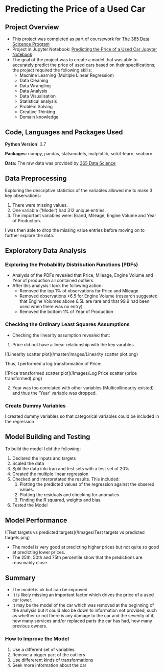 # Predicting the Price of a Used Car
## Project Overview
* This project was completed as part of coursework for [The 365 Data Scicence Program](https://365datascience.com)
* Project in Jupyter Notebook: [Predicting the Price of a Used Car Jupyter Notebook]()
* The goal of the project was to create a model that was able to accurately predict the price of used cars based on their specifications; the project required the following skills: 
  * Machine Learning (Multiple Linear Regression)
  * Data Cleaning
  * Data Wrangling
  * Data Analysis
  * Data Visualisation
  * Statistical analysis
  * Problem Solving
  * Creative Thinking
  * Domain knowledge

## Code, Languages and Packages Used
**Python Version:** 3.7

**Packages:** numpy, pandas, statsmodels, matplotlib, scikit-learn, seaborn

**Data:** The raw data was provided by [365 Data Science](hhtps://365datascience.com)

## Data Preprocessing
Exploring the descriptive statistics of the variables allowed me to make 3 key observations:
1. There were missing values.
2. One variable ('Model') had 312 unique entries.
3. The important variables were: Brand, Mileage, Engine Volume and Year of Production.

I was then able to drop the missing value entries before moving on to further explore the data.
## Exploratory Data Analysis
### Exploring the Probability Distribution Functions (PDFs)
* Analysis of the PDFs revealed that Price, Mileage, Engine Volume and Year of production all contained outliers.
* After this analysis I took the following action:
  * Removed the top 1% of observations for Price and Mileage
  * Removed observations >6.5 for Engine Volume (research suggested that Engine Volumes above 6.5L are rare and that 99.9 had been used when there was no entry)
  * Removed the bottom 1% of Year of Production
### Checking the Ordinary Least Squares Assumptions
* Checking the linearity assumption revealed that:
 1. Price did not have a linear relationship with the key varables.

![Linearity scatter plot](/master/Images/Linearity scatter plot.png)

Thus, I performed a log transformation of Price: 

![Price transformed scatter plot](/Images/Log Price scatter (price transformed).png)

2. Year was too correlated with other variables (Multicollinearity existed) and thus the 'Year' variable was dropped.

### Create Dummy Variables
I created dummy variables so that categorical variables could be included in the regression

## Model Building and Testing
To build the model I did the following:
1. Declared the inputs and targets
2. Scaled the data
3. Split the data into tran and test sets with a test set of 20%.
4. Created the multiple linear regression
5. Checked and interpretated the results. This included:
   1. Plotting the predicted values of the regression against the obsered values.
   2. Plotting the residuals and checking  for anomalies
   3. Finding the R squared, weights and bias.
6. Tested the Model

## Model Performance
![Test targets vs predicted targets](/Images/Test targets vs predicted targets.png)

* The model is very good at predicting higher prices but not quite so good at predicting lower prices.
* The 25th, 50th and 75th percentile show that the predictions are reasonably close. 

## Summary
* The model is ok but can be improved. 
* It is likely missing an important factor which drives the price of a used car lower. 
* It may be the model of the car which was removed at the beginning of the analysis but it could also be down to information not provided, such as whether or not there is any damage to the car and the severity of it, how many services and/or replaced parts the car has had, how many previous owners.

### How to Improve the Model
1. Use a different set of variables
2. Remove a bigger part of the outliers
3. Use differerent kinds of transformations
4. Seek more information about the car
